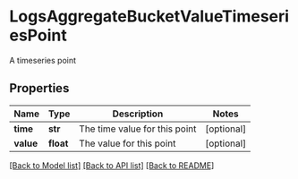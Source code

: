 # LogsAggregateBucketValueTimeseriesPoint

A timeseries point

## Properties
Name | Type | Description | Notes
------------ | ------------- | ------------- | -------------
**time** | **str** | The time value for this point | [optional] 
**value** | **float** | The value for this point | [optional] 

[[Back to Model list]](README.md#documentation-for-models) [[Back to API list]](README.md#documentation-for-api-endpoints) [[Back to README]](README.md)


